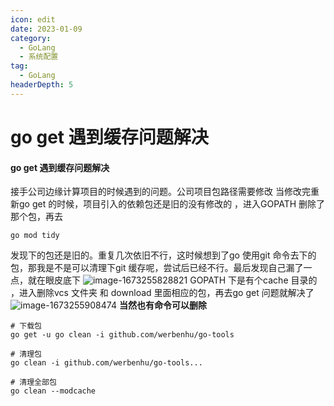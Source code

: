 ```yaml
---
icon: edit
date: 2023-01-09
category:
  - GoLang
  - 系统配置
tag:
  - GoLang
headerDepth: 5
---
```



# go get 遇到缓存问题解决
#### go get 遇到缓存问题解决
接手公司边缘计算项目的时候遇到的问题。公司项目包路径需要修改
当修改完重新go get 的时候，项目引入的依赖包还是旧的没有修改的
，进入GOPATH 删除了那个包，再去
```shell
go mod tidy
```
发现下的包还是旧的。重复几次依旧不行，这时候想到了go 使用git 命令去下的包，那我是不是可以清理下git 缓存呢，尝试后已经不行。最后发现自己漏了一点，就在眼皮底下 
![image-1673255828821](https://local.wuanwanghao.top:9000/test/test/image-1673255828821.png)
GOPATH 下是有个cache 目录的 ，进入删除vcs 文件夹 和 download 里面相应的包，再去go get 问题就解决了
![image-1673255908474](https://local.wuanwanghao.top:9000/test/test/image-1673255908474.png)
**当然也有命令可以删除**
```shell
# 下载包
go get -u go clean -i github.com/werbenhu/go-tools
 
# 清理包
go clean -i github.com/werbenhu/go-tools...
 
# 清理全部包
go clean --modcache
 
```
